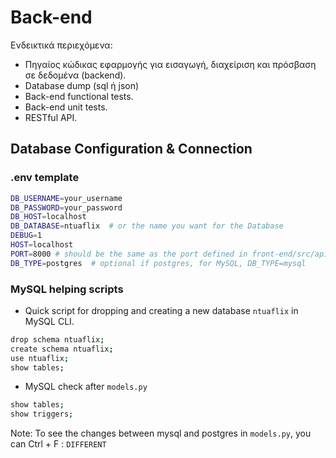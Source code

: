 # Back-end

Ενδεικτικά περιεχόμενα:

- Πηγαίος κώδικας εφαρμογής για εισαγωγή, διαχείριση και
  πρόσβαση σε δεδομένα (backend).
- Database dump (sql ή json)
- Back-end functional tests.
- Back-end unit tests.
- RESTful API.

## Database Configuration & Connection

### .env template 
```bash
DB_USERNAME=your_username
DB_PASSWORD=your_password
DB_HOST=localhost
DB_DATABASE=ntuaflix  # or the name you want for the Database
DEBUG=1
HOST=localhost
PORT=8000 # should be the same as the port defined in front-end/src/api/api.js
DB_TYPE=postgres  # optional if postgres, for MySQL, DB_TYPE=mysql
```

### MySQL helping scripts 

- Quick script for dropping and creating a new database `ntuaflix` in MySQL CLI.
```bash
drop schema ntuaflix;
create schema ntuaflix;
use ntuaflix;
show tables;
```

- MySQL check after `models.py`
```bash
show tables;
show triggers;
```

Note: To see the changes between mysql and postgres in `models.py`, you can Ctrl + F : `DIFFERENT` 
